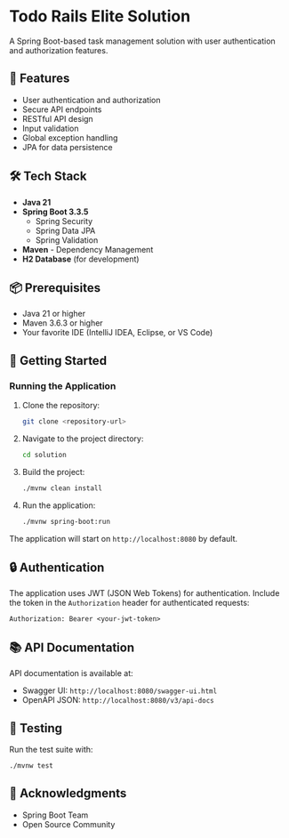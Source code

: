 # Todo Rails Elite Solution

A Spring Boot-based task management solution with user authentication and authorization features.

## 🚀 Features

- User authentication and authorization
- Secure API endpoints
- RESTful API design
- Input validation
- Global exception handling
- JPA for data persistence

## 🛠️ Tech Stack

- **Java 21**
- **Spring Boot 3.3.5**
  - Spring Security
  - Spring Data JPA
  - Spring Validation
- **Maven** - Dependency Management
- **H2 Database** (for development)

## 📦 Prerequisites

- Java 21 or higher
- Maven 3.6.3 or higher
- Your favorite IDE (IntelliJ IDEA, Eclipse, or VS Code)

## 🚀 Getting Started

### Running the Application

1. Clone the repository:
   ```bash
   git clone <repository-url>
   ```

2. Navigate to the project directory:
   ```bash
   cd solution
   ```

3. Build the project:
   ```bash
   ./mvnw clean install
   ```

4. Run the application:
   ```bash
   ./mvnw spring-boot:run
   ```

The application will start on `http://localhost:8080` by default.

## 🔒 Authentication

The application uses JWT (JSON Web Tokens) for authentication. Include the token in the `Authorization` header for authenticated requests:

```
Authorization: Bearer <your-jwt-token>
```

## 📚 API Documentation

API documentation is available at:
- Swagger UI: `http://localhost:8080/swagger-ui.html`
- OpenAPI JSON: `http://localhost:8080/v3/api-docs`

## 🧪 Testing

Run the test suite with:

```bash
./mvnw test
```

## 🙏 Acknowledgments

- Spring Boot Team
- Open Source Community
